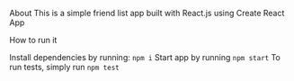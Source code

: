 About
This is a simple friend list app built with React.js using Create React App

How to run it

Install dependencies by running: `npm i`
Start app by running `npm start`
To run tests, simply run `npm test`
